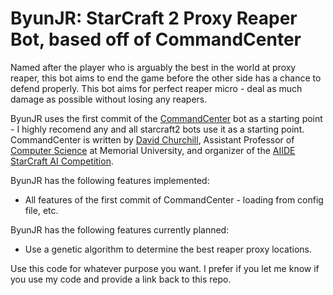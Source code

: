 # ByunJR: StarCraft 2 Proxy Reaper Bot, based off of CommandCenter

Named after the player who is arguably the best in the world at proxy reaper, this bot aims to end the game before the other side has a chance to defend properly. This bot aims for perfect reaper micro - deal as much damage as possible without losing any reapers.

ByunJR uses the first commit of the [CommandCenter](https://github.com/davechurchill/commandcenter/) bot as a starting point - I highly recomend any and all starcraft2 bots use it as a starting point. CommandCenter is written by [David Churchill](http://www.cs.mun.ca/~dchurchill/), Assistant Professor of [Computer Science](https://www.cs.mun.ca/) at Memorial University, and organizer of the [AIIDE StarCraft AI Competition](http://www.cs.mun.ca/~dchurchill/starcraftaicomp/).

ByunJR has the following features implemented:
* All features of the first commit of CommandCenter - loading from config file, etc.

ByunJR has the following features currently planned:
* Use a genetic algorithm to determine the best reaper proxy locations.


Use this code for whatever purpose you want. I prefer if you let me know if you use my code and provide a link back to this repo.
